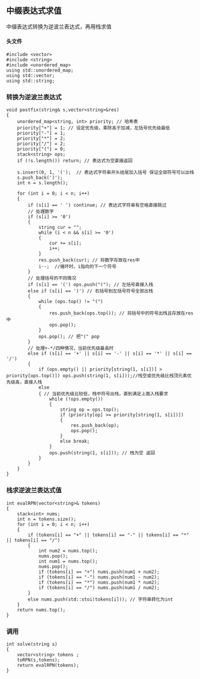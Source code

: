 ## 中缀表达式求值
中缀表达式转换为逆波兰表达式，再用栈求值
#### 头文件
    #include <vector>
    #include <string>
    #include <unordered_map>
    using std::unordered_map;
    using std::vector;
    using std::string;
### 转换为逆波兰表达式
    void postfix(string& s,vector<string>&res)
    {
        unordered_map<string, int> priority; // 哈希表
        priority["+"] = 1; // 设定优先级，乘除高于加减，左括号优先级最低
        priority["-"] = 1;
        priority["*"] = 2;
        priority["/"] = 2;
        priority["("] = 0;
        stack<string> ops;
        if (!s.length()) return; // 表达式为空直接返回

        s.insert(0, 1, '(');  // 表达式字符串开头结尾加入括号 保证全部符号可以出栈
        s.push_back(')');
        int n = s.length();

        for (int i = 0; i < n; i++) 
        {
            if (s[i] == ' ') continue; // 表达式字符串有空格直接跳过
            // 处理数字
            if (s[i] >= '0') 
            {
                string cur = "";
                while (i < n && s[i] >= '0') 
                {
                    cur += s[i];
                    i++;
                }
                res.push_back(cur); // 将数字存放在res中
                i--;  //循环时，i指向的下一个符号
            }
            // 处理括号的不同情况
            if (s[i] == '(') ops.push("("); // 左括号直接入栈
            else if (s[i] == ')') // 右括号到左括号符号全部出栈
            { 
                while (ops.top() != "(") 
                {
                    res.push_back(ops.top()); // 将括号中的符号出栈且存放在res中
                    ops.pop();
                }
                ops.pop(); // 把"(" pop
            }
            // 处理+-*/四种情况，当前优先级最高时
            else if (s[i] == '+' || s[i] == '-' || s[i] == '*' || s[i] == '/') 
            {
                if (ops.empty() || priority[string(1, s[i])] > priority[ops.top()]) ops.push(string(1, s[i]));//栈空或优先级比栈顶元素优先级高，直接入栈
                else 
                { // 当前优先级比较低，栈中符号出栈，直到满足上面入栈要求
                    while (!ops.empty()) 
                    {
                        string op = ops.top(); 
                        if (priority[op] >= priority[string(1, s[i])]) 
                        {
                            res.push_back(op);
                            ops.pop();
                        }
                        else break;
                    }
                    ops.push(string(1, s[i])); // 栈为空 返回
                }
            }
        }
    }

### 栈求逆波兰表达式值
    int evalRPN(vector<string>& tokens) 
    {
        stack<int> nums;
        int n = tokens.size();
        for (int i = 0; i < n; i++) 
        {
            if (tokens[i] == "+" || tokens[i] == "-" || tokens[i] == "*" || tokens[i] == "/") 
            {
                int num2 = nums.top();
                nums.pop();
                int num1 = nums.top();
                nums.pop();
                if (tokens[i] == "+") nums.push(num1 + num2);
                if (tokens[i] == "-") nums.push(num1 - num2);
                if (tokens[i] == "*") nums.push(num1 * num2);
                if (tokens[i] == "/") nums.push(num1 / num2);
            }
            else nums.push(std::stoi(tokens[i])); // 字符串转化为int
        }
        return nums.top();
    }

### 调用
    int solve(string s) 
    {
        vector<string> tokens ;
        toRPN(s,tokens);
        return evalRPN(tokens);
    }
